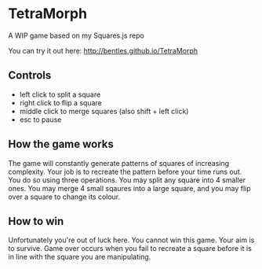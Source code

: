 TetraMorph
==========
A WIP game based on my Squares.js repo

You can try it out here: http://bentles.github.io/TetraMorph

Controls
----------
- left click to split a square
- right click to flip a square
- middle click to merge squares (also shift + left click)
- esc to pause

How the game works
-----------
The game will constantly generate patterns of squares of increasing complexity. Your job is to recreate the pattern before your time runs out. You do so using three operations. You may split any square into 4 smaller ones. You may merge 4 small sqaures into a large square, and you may flip over a square to change its colour.

How to win
----------
Unfortunately you're out of luck here. You cannot win this game. Your aim is to survive. Game over occurs when you fail to recreate a square before it is in line with the square you are manipulating.
